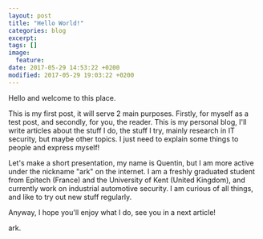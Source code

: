 ```yaml
---
layout: post
title: "Hello World!"
categories: blog
excerpt:
tags: []
image:
  feature:
date: 2017-05-29 14:53:22 +0200
modified: 2017-05-29 19:03:22 +0200
---
```

Hello and welcome to this place.

This is my first post, it will serve 2 main purposes. Firstly, for myself as a test post, and secondly, for you, the reader. This is my personal blog, I'll write articles about the stuff I do, the stuff I try, mainly research in IT security, but maybe other topics. I just need to explain some things to people and express myself!

Let's make a short presentation, my name is Quentin, but I am more active under the nickname "ark" on the internet. I am a freshly graduated student from Epitech (France) and the University of Kent (United Kingdom), and currently work on industrial automotive security. I am curious of all things, and like to try out new stuff regularly.

Anyway, I hope you'll enjoy what I do, see you in a next article!

ark.
